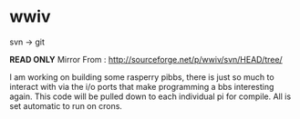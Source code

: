 # wwiv
svn -> git

**READ ONLY** Mirror From : http://sourceforge.net/p/wwiv/svn/HEAD/tree/

I am working on building some rasperry pibbs, there is just so much to interact with via the i/o ports that make programming a bbs interesting again. This code will be pulled down to each individual pi for compile. All is set automatic to run on crons.
